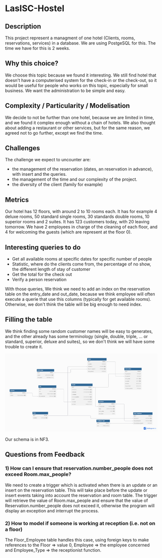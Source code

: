 # LasISC-Hostel

## Description
This project represent a managment of one hotel (Clients, rooms, reservations, services) in a database. We are using PostgeSQL for this.
The time we have for this is 2 weeks.

## Why this choice?

We choose this topic because we found it interesting. We still find hotel that doesn't have a computerised system for the check-in or the check-out, so it would be useful for people who works on this topic, especially for small business. We want the administration to be simple and easy.

## Complexity / Particularity / Modelisation

We decide to not be further than one hotel, because we are limited in time, and we found it complex enough without a chain of hotels. We also thought about adding a restaurant or other services, but for the same reason, we agreed not to go further, except we find the time.

## Challenges
The challenge we expect to uncounter are:
  - the management of the reservation (dates, an reservation in advance), with insert and the queries.
  - the management of the time and our complexity of the project.
  - the diversity of the client (family for example)

## Metrics

Our hotel has 12 floors, with around 2 to 10 rooms each. It has for example 4 deluxe rooms, 50 standard single rooms, 30 standards double rooms, 10 superior rooms and 2 suites. It has 123 customers today, with 20 leaving tomorrow. We have 2 employees in charge of the cleaning of each floor, and 4 for welcoming the guests (which are represent at the floor 0).

## Interesting queries to do 

- Get all available rooms at specific dates for specific number of people
- Statistic, where do the clients come from, the percentage of no show, the different length of stay of customer
- Get the total for the check out
- Verify a person reservation

With those queries, We think we need to add an index on the reservation table on the entry_date and out_date, because we think employee will often execute a querie that use this columns (typically for get available rooms). Otherwise, we don't think the table will be big enough to need index.

## Filling the table

We think finding some random customer names will be easy to generates, and the other already has some terminology (single, double, triple, ... or standard, superior, deluxe and suites), so we don't think we will have some trouble to create it.

![LasISC Hostel diagram](LasISC%20Hostel%20diagram.png)

Our schema is in NF3.

## Questions from Feedback

### 1) How can I ensure that reservation.number_people does not exceed Room.max_people?

We need to create a trigger which is activated when there is an update or an insert on the reservation table. This will take place before the update or insert events taking into account the reservation and room table. The trigger will retrieve the value of Room.max_people and ensure that the value of Reservation.number_people does not exceed it, otherwise the program will display an exception and interrupt the process.

### 2) How to model if someone is working at reception (i.e. not on a floor)

The Floor_Employee table handles this case, using foreign keys to make references to the Floor => value 0, Employee => the employee concerned and Employee_Type => the receptionist function.
